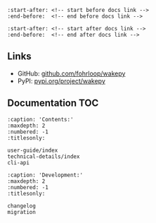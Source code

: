 ```{include} ../../README.md
:start-after: <!-- start before docs link -->
:end-before:  <!-- end before docs link -->
```
```{include} ../../README.md
:start-after: <!-- start after docs link -->
:end-before:  <!-- end after docs link -->
```

## Links
- GitHub: [github.com/fohrloop/wakepy](https://github.com/fohrloop/wakepy)
- PyPI: [pypi.org/project/wakepy](https://pypi.org/project/wakepy/)

## Documentation TOC
```{toctree}
:caption: 'Contents:'
:maxdepth: 2
:numbered: -1
:titlesonly:

user-guide/index
technical-details/index
cli-api
```

```{toctree}
:caption: 'Development:'
:maxdepth: 2
:numbered: -1
:titlesonly:

changelog
migration
```